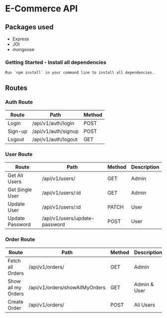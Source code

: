 # E-Commerce API

## Packages used

- Express
- JOI
- mongoose

### Getting Started - Install all dependencies

```
Run `npm install` in your command line to install all dependencies.
```

## Routes

### Auth Route

| Route   | Path                | Method |
| ------- | ------------------- | ------ |
| Login   | /api/v1/auth/login  | POST   |
| Sign-up | /api/v1/auth/signup | POST   |
| Logout  | /api/v1/auth/logout | GET    |

### User Route

| Route           | Path                          | Method | Description |
| --------------- | ----------------------------- | ------ | ----------- |
| Get All Users   | /api/v1/users/                | GET    | Admin       |
| Get Single User | /api/v1/users/:id             | GET    | Admin       |
| Update User     | /api/v1/users/:id             | PATCH  | User        |
| Update Password | /api/v1/users/update-password | POST   | User        |

### Order Route

| Route              | Path                           | Method | Description  |
| ------------------ | ------------------------------ | ------ | ------------ |
| Fetch all Orders   | /api/v1/orders/                | GET    | Admin        |
| Show all my Orders | /api/v1/orders/showAllMyOrders | GET    | Admin & User |
| Create Order       | /api/v1/orders/                | POST   | All Users    |
